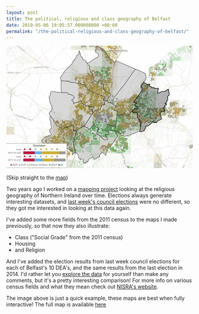 ```yaml
---
layout: post
title: The political, religious and class geography of Belfast
date: 2019-05-06 19:05:57.000000000 +00:00
permalink: "/the-political-religious-and-class-geography-of-belfast/"
---
```


![Belfast](/assets/2019/05/belfast.png)

(Skip straight to the [map](/assets/councilni/))

Two years ago I worked on a [mapping project](https://www.thedetail.tv/articles/data-mapping-shows-northern-ireland-s-divisions-haven-t-gone-away) looking at the religious geography of Northern Ireland over time. Elections always generate interesting datasets, and [last week's council elections](https://www.bbc.co.uk/news/topics/cj736r74vq9t/northern-ireland-local-elections-2019) were no different, so they got me interested in looking at this data again.

I've added some more fields from the 2011 census to the maps I made previously, so that now they also illustrate:

* Class ("Social Grade" from the 2011 census)
* Housing
* and Religion

And I've added the election results from last week council elections for each of Belfast's 10 DEA's, and the same results from the last election in 2014.  I'd rather let you [explore the data](/assets/councilni/) for yourself than make any comments, but it's a pretty interesting comparison!  For more info on various census fields and what they mean check out [NISRA's website](https://www.nisra.gov.uk/statistics/census/2011-census).

The image above is just a quick example, these maps are best when fully interactive! The full map is available [here](/assets/councilni/)
